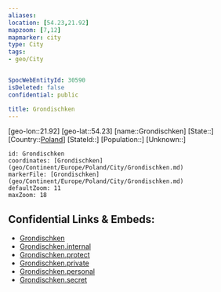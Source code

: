 ```yaml
---
aliases: 
location: [54.23,21.92]
mapzoom: [7,12] 
mapmarker: city 
type: City
tags:
- geo/City


SpocWebEntityId: 30590
isDeleted: false
confidential: public

title: Grondischken
---
```

[geo-lon::21.92]
[geo-lat::54.23]
[name::Grondischken]
[State::]
[Country::[Poland](geo/Continent/Europe/Poland.md)]
[StateId::]
[Population::]
[Unknown::]


```leaflet
id: Grondischken
coordinates: [Grondischken](geo/Continent/Europe/Poland/City/Grondischken.md)
markerFile: [Grondischken](geo/Continent/Europe/Poland/City/Grondischken.md)
defaultZoom: 11 
maxZoom: 18
```


## Confidential Links & Embeds: 
- [Grondischken](../../../../../../_public/geo/Continent/Europe/Poland/City/Grondischken.md) 
- [Grondischken.internal](../../../../../../_internal/geo/Continent/Europe/Poland/City/Grondischken.internal.md) 
- [Grondischken.protect](../../../../../../_protect/geo/Continent/Europe/Poland/City/Grondischken.protect.md) 
- [Grondischken.private](../../../../../../_private/geo/Continent/Europe/Poland/City/Grondischken.private.md) 
- [Grondischken.personal](../../../../../../_personal/geo/Continent/Europe/Poland/City/Grondischken.personal.md) 
- [Grondischken.secret](../../../../../../_secret/geo/Continent/Europe/Poland/City/Grondischken.secret.md) 
